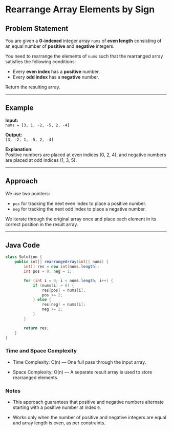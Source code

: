 # Rearrange Array Elements by Sign

## Problem Statement

You are given a **0-indexed** integer array `nums` of **even length** consisting of an equal number of **positive** and **negative** integers.

You need to rearrange the elements of `nums` such that the rearranged array satisfies the following conditions:

- Every **even index** has a **positive** number.
- Every **odd index** has a **negative** number.

Return the resulting array.

---

## Example

**Input:**  
`nums = [3, 1, -2, -5, 2, -4]`

**Output:**  
`[3, -2, 1, -5, 2, -4]`

**Explanation:**  
Positive numbers are placed at even indices (0, 2, 4), and negative numbers are placed at odd indices (1, 3, 5).

---

## Approach

We use two pointers:

- `pos` for tracking the next even index to place a positive number.
- `neg` for tracking the next odd index to place a negative number.

We iterate through the original array once and place each element in its correct position in the result array.

---

## Java Code

```java
class Solution {
    public int[] rearrangeArray(int[] nums) {
        int[] res = new int[nums.length];
        int pos = 0, neg = 1;

        for (int i = 0; i < nums.length; i++) {
            if (nums[i] > 0) {
                res[pos] = nums[i];
                pos += 2;
            } else {
                res[neg] = nums[i];
                neg += 2;
            }
        }

        return res;
    }
}
```

### Time and Space Complexity
- Time Complexity: O(n) — One full pass through the input array.

- Space Complexity: O(n) — A separate result array is used to store rearranged elements.

### Notes
- This approach guarantees that positive and negative numbers alternate starting with a positive number at index `0`.

- Works only when the number of positive and negative integers are equal and array length is even, as per constraints.

